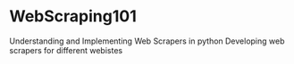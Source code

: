 # WebScraping101
Understanding and Implementing Web Scrapers in python
Developing web scrapers for different webistes
